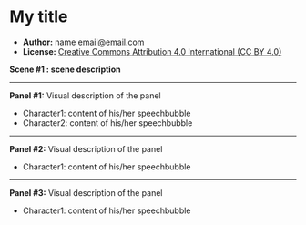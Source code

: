 # My title

* **Author:** name <email@email.com>
* **License:** [Creative Commons Attribution 4.0 International (CC BY 4.0)](https://creativecommons.org/licenses/by/4.0/)

**Scene #1 : scene description**

---

**Panel #1:** Visual description of the panel
* Character1: content of his/her speechbubble
* Character2: content of his/her speechbubble

---

**Panel #2:** Visual description of the panel
* Character1: content of his/her speechbubble
  
---

**Panel #3:** Visual description of the panel
* Character1: content of his/her speechbubble
